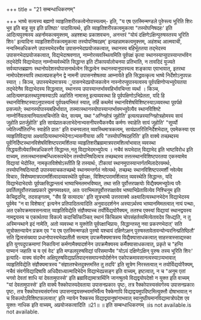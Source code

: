 +++
title = "21 सम्बन्धाधिकरणम्"

+++
भाष्ये सत्यस्य बह्मणो व्याहृतिशरीरकत्वेनोपास्यत्वम्- इति, "य एष एतस्मिन्मण्डले पुरुेस्त्य भूरिति शिरः भुव इति बाहू सुव इति प्रतिष्ठाः' पादावित्यर्थः, इति व्याहृतिशरीरकत्वमुकत्वा "तस्योपनिषदहः' इति आदित्यपुरुषस्य अहर्नामकत्वमुक्त्तम्, अहश्शब्दः प्रकाशवचनः, अनन्तरं "योयं दक्षिणेऽक्षिन्पुरुषस्तस्य भूरिति शिरः' इत्यादिना व्याहृतिशरीरकत्वमुकत्वा तस्योपनिषदहम्' इत्यहन्नामकत्वमुक्त्तम्, अहंशब्द आत्मवाची, नन्वस्मिन्नधिकरणे उपास्यभेदस्यैव उपासनभेदाप्रयोजकत्वात्, स्थानस्य बहिर्भूततया तद्भेदस्य उपासनभेदाप्रयोजकत्वात्, विद्यभेदाश्रवणात्, नाम्नोरव्यवस्थित्वमिति पूर्वपक्षं कृत्वा स्थानस्याप्युपास्यान्तर्भावेन तद्भेदेपि विद्याभेदात् नाम्नोव्यर्वस्थेति सिद्धान्त इति टीकापर्यालोचनया प्रतिभाति, न तावदिदं युज्यते सर्वव्याप्तब्रह्मणः स्थानोपदेशस्योपासनार्थत्वेन सिद्धत्वेन स्थानस्यानुपास्यत्व शङ्काया एवाभावात्, इतरथा नामोपदेशस्यापि तथात्वप्रसङ्गेन द्वे नामनी उपासनशेषतया आम्नायेते इति सिद्धवत्कृत्य भाष्ये निर्देशोऽनुपपन्नः स्यात् । किञ्च, उपास्यभेदमात्रस्य ुपासनभेदप्रयोजकत्वेन नास्नोरप्युपास्यत्वस्य पूर्वपक्षिणोप्यभ्युपेयतया तद्भेदेनैव विद्याभेदस्य सिद्धत्वात्, स्थानस्य उपास्यान्तर्भाववहिर्भावचिन्ता व्यर्था । किञ्च, आदित्यमण्डलस्थपुरुषस्याऽपि अहरिति नामास्तु इत्यव्यवस्था हि पूर्वपक्षिणोऽभिप्रेतता, यदि हि स्थानविशिष्टस्याऽनुपास्यत्वं पूर्वपक्ष्यभिमतं स्यात्, तर्हि कथमेवं स्थानविशेषविशिष्टस्याऽव्यवस्था पूवर्पक्षे प्रसज्यते; स्थानस्योपास्यबहिर्भावात्, तस्मात्स्थानस्योपास्यान्तर्भावमभ्युपेत्यैव स्थानविशिष्टे नाम्नोर्नियतत्वानियतत्वचिन्तेति चेत्, सत्यम्, यथा "अग्निहोत्रं जुहोति' इत्यत्पन्नस्याग्निहोत्रहोमस्य सायं जुहोति प्रतर्जुहोति' इति सायंप्रातःकलाभेदेनाभ्यसनीयस्यैकस्यैव कर्मणः स्वाहेति सायं जुहोति' "सूर्य्यो ज्येतिर्ज्योतिरग्निः स्वाहेति प्रातः' इति वचनवलात् व्यवस्थिमात्रकत्वम्, सायंप्रातरितिनिर्देशभेदात्, एवमेकस्या एव व्याहृतिविद्याया अक्ष्यादित्यस्थानभेदेनाऽभ्यसनीयाया अपि "तस्योपनिषदहरिति' इति वाक्ये तच्छब्दस्य पूर्वनिर्दिष्टस्थानविशेषविशिष्टपरामर्शितया व्याहृतिशरीब्रह्ममात्रपरामशिर्त्वाभावात् व्यवस्था सिद्धयतीत्येवास्मिन्नधिकरणे सिद्धान्तः,नतु विद्याभेदमभ्युपेत्य । नचैवं रूपभेदात् विद्याभेद इति भाष्टविरोध इति वाच्यम्, तत्तत्स्थानसम्बन्धित्वरूपभेदेन तस्योपनिषदित्यत्र तच्छब्दस्य तत्तत्स्थानविशिष्टपरतया एकस्यामेव विद्यायां भेदोस्ति, नामकृतविशेषोऽस्तीति हि तस्यार्थः, टीकायां स्थानमुपास्यान्तर्गतमिलादेरयमर्थः, तस्योपनिषदित्यादौ उपास्यवाचकतच्छब्दे स्थानमन्तर्गतं नवेत्यर्थः, तच्छब्दः स्थानविशिष्टपरमर्शी नवेत्येव विचारः, विशेष्यमात्रपरामर्शित्वादव्यवस्थेति पूर्वपक्षः, विशिष्टपरामर्शित्वात् व्यवस्थेति सिद्धान्तः, यदि विद्याभेदाभेदयोः पूर्वपक्षसिद्धान्तत्वं भाष्याभिमतमभविष्यत्, तथा सति पूर्वोत्तरपक्षयोः विद्यैक्यमभ्युपेत्य परैः प्रवर्तितपूर्वोत्तरपक्षप्रकारे दूषणमवक्ष्यत, अतः पराभिमतपूर्वोत्तरपक्षावेव भाष्याभिप्रेतावित्येव निश्चिनुम इति केचिद्वदन्दि, तदसङ्गतम्, "सैव हि सत्यादयः' इति सूत्रभाष्ये उत्तरवाक्ये अक्ष्यादित्यस्थानभेदेन विद्याभेदस्य पूर्वमेव "न वा विशेषात्' इत्यनेन प्रतिपादितत्वादिति अनुवाददर्शनेन अस्याऽर्थस्य भाष्यानमिमतत्वात् नायं पन्थाः, अत एकोपक्रमावसनत्वात् व्याहृतिविद्येति संज्ञैक्याच्च तर्योर्विद्ययोरैक्यम्, ततश्च एक्स्यां विद्यायां स्थानद्वयस्य नामद्वयस्य च एकार्थतया विकल्पे कदाचित्किञ्चित् स्थानं किंचिन्नाम चोपसंहर्तव्यमित्येतावदेव सिध्द्यति, न तु अस्मिन्स्थाने इदं नामेति, अतो व्यवस्था न युक्त्तेति पूर्वपक्षाभिप्रायः, सिद्धान्तस्तु नवा प्रकरणभेदात्' सति सूत्रोक्तन्यायेन प्रक्रम एव "य एष एतस्मिन्मण्डले पुरुषो यश्चायं दक्षिणेऽक्षन् पुरुषस्तावेतावन्योन्यरनिन्प्रतिष्ठितौ' सति द्वित्वसंख्यया प्रधानोपास्यभेदप्रतीतौ सत्याम् उपक्रमैक्यमात्रस्य विद्यैक्यासाधकत्वात् साहस्त्रास्साद्यस्का इति युगपदुपक्रमाणां निकायिनां कर्मणामैक्यादर्शनेन उपक्रमैक्यस्य कर्मैक्यासाधकत्वात्, प्रकृते च "हन्ति पाप्मानं जहाति च य एवं वेद' इति मण्डलपुरुषविद्यां परिसमाप्यैव "योऽयं दक्षिणेऽक्षिन् पुरुषः तस्य भूरिति शिरः' इत्यादि- वाक्य संदर्भेण अक्षिपुरुषविद्याप्रतिपादनसमापनयोर्दर्शनेन एकोपक्रमावसानत्वस्याऽप्यभावात् व्याहृतिविद्येति संज्ञैक्यमात्रस्य "संज्ञातश्चेत्तदुक्त्तमस्ति तु तदपि' इति सूत्रेण निरस्तत्वात् न तयोर्विद्ययोरैक्यम्, नचैवं संवर्गविद्यादिष्ववि अधिदैवाध्यात्मादिभेदेन विद्याभेदप्रसङ्ग इति वाच्यम्, इष्टत्वात्, न च "अनुम एतां भगवो देवतां शाधि यां देवतामुपास्से' इति ब्रह्मविद्यामात्रार्थिनि जानश्रुतये विद्यद्वयोपदेशो न युक्त्त इति वाच्यम् "यां देवतामुपास्से' इति वाक्ये रैक्कोपास्यदेवताया उपासनप्रकारः पृष्टः, तत्र रैक्कोपास्यसंवर्गस्य उपासनप्रकारः पृष्टः, तत्र रैक्कोपास्यसंवर्गस्य उपासनाद्वयसम्भवमभिर्पेत्य रैक्केणापि विद्याद्वयमुपदिष्टमित्युक्त्तौ दोषाभावात् न च विकल्पोऽविशिष्टफलत्वात्' इति न्यायेन रैक्कस्य विद्याद्वयानुषांनाभवात् स्वानुष्ठीयमानविद्यामात्रोपदेश एव युक्त्तः नाधिक इति वाच्यम्, अप्रयोजकत्वादिति ॥21॥ ॥ इति सम्बन्धाधिकरणम् ॥is not available.is not available.